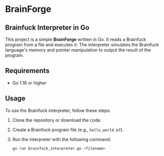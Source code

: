 # BrainForge
## Brainfuck Interpreter in Go

This project is a simple **BrainForge** written in Go. It reads a Brainfuck program from a file and executes it. The interpreter simulates the Brainfuck language's memory and pointer manipulation to output the result of the program.

## Requirements

- Go 1.18 or higher

## Usage

To use the Brainfuck interpreter, follow these steps:

1. Clone the repository or download the code.

2. Create a Brainfuck program file (e.g., `hello_world.bf`).

3. Run the interpreter with the following command:

   ```bash
   go run brainfuck_interpreter.go <filename>
